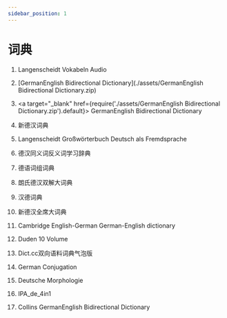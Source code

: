 ```yaml
---
sidebar_position: 1
---
```


# 词典

1. Langenscheidt Vokabeln Audio
2. [GermanEnglish Bidirectional Dictionary](./assets/GermanEnglish Bidirectional Dictionary.zip)
3. <a target="\_blank" href={require('./assets/GermanEnglish Bidirectional Dictionary.zip').default}> GermanEnglish Bidirectional Dictionary </a>
3. 新德汉词典

4.  Langenscheidt Großwörterbuch Deutsch als Fremdsprache

5. 德汉同义词反义词学习辞典

6. 德语词组词典
7. 朗氏德汉双解大词典
8. 汉德词典

9. 新德汉全席大词典

10. Cambridge English-German German-English dictionary

11. Duden 10 Volume

12. Dict.cc双向语料词典气泡版

13. German Conjugation

14. Deutsche Morphologie

15. IPA_de_4in1
16. Collins GermanEnglish Bidirectional Dictionary

